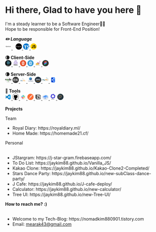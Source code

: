 Hi there, Glad to have you here 👋
==================================
I'm a steady learner to be a Software Engineer👨‍💻   
Hope to be responsible for Front-End Position!

<Strong style="font-style:italic">✏️ Language</Strong>   
<a target="_blank" rel="noopener noreferrer" href="https://github.com/JayKim88" style="margin-right:10px">
<img src="images/korean.png" width="4%" alt="korean"/>
</a>
<a target="_blank" rel="noopener noreferrer" href="https://github.com/JayKim88">
<img src="images/english.png" width="4%" alt="english"/>
</a>
<a target="_blank" rel="noopener noreferrer" href="https://www.typescriptlang.org/">
<img src="images/typescript.svg" width="4%" alt="typescript"/>
</a>
<a target="_blank" rel="noopener noreferrer" href="https://javascript.info/">
<img src="images/javascript.png" width="4%" alt="javascript"/>
</a>

<Strong>🌘 Client-Side</Strong>
<br/>
<a target="_blank" rel="noopener noreferrer" href="https://reactjs.org/">
<img src="images/react.png" width="4%" alt="react"/>
</a>
<a target="_blank" rel="noopener noreferrer" href="https://redux.js.org/">
<img src="images/redux.png" width="4%" alt="redux"/>
</a>
<a target="_blank" rel="noopener noreferrer" href="https://en.wikipedia.org/wiki/HTML">
<img src="images/html.png" width="4%" alt="html"/>
</a>
<a target="_blank" rel="noopener noreferrer" href="https://en.wikipedia.org/wiki/CSS">
<img src="images/css.png" width="4%" alt="css"/>
</a>
<a target="_blank" rel="noopener noreferrer" href="https://styled-components.com/">
<img src="images/styledComponents.png" width="4%" alt="styledComponents"/>
</a>
<a target="_blank" rel="noopener noreferrer" href="https://www.figma.com/">
<img src="images/figma.png" width="4%" alt="figma"/>
</a>

<Strong>🌘 Server-Side</Strong>
<br>
<a target="_blank" rel="noopener noreferrer" href="https://nodejs.org/en/">
<img src="images/nodejs-2.svg" width="4%" alt="nodejs"/>
</a>
<a target="_blank" rel="noopener noreferrer" href="https://expressjs.com/">
<img src="images/express.png" width="4%" alt="express"/>
</a>
<a target="_blank" rel="noopener noreferrer" href="https://www.mysql.com/">
<img src="images/mysql.png" width="4%" alt="mysql"/>
</a>
<a target="_blank" rel="noopener noreferrer" href="https://sequelize.org/">
<img src="images/sequelize.png" width="4%" alt="sequelize"/>
</a>
<a target="_blank" rel="noopener noreferrer" href="https://aws.amazon.com/?nc2=h_lg">
<img src="images/aws.png" width="4%" alt="aws"/>
</a>
<a target="_blank" rel="noopener noreferrer" href="https://www.mysql.com/products/workbench/">
<img src="images/workbench.png" width="4%" alt="workbench"/>
</a>
<a target="_blank" rel="noopener noreferrer" href="https://dbdiagram.io/home">
<img src="images/dbdiagram1.png" width="4%" alt="dbdiagram"/>
</a>

<Strong>🔧 Tools</Strong>
<br>
<a target="_blank" rel="noopener noreferrer" href="https://code.visualstudio.com/">
<img src="images/vscode.png" width="4%" alt="vscode"/>
</a>
<a target="_blank" rel="noopener noreferrer" href="https://github.com/">
<img src="images/github.png" width="4%" alt="github"/>
</a>
<a target="_blank" rel="noopener noreferrer" href="https://slack.com/intl/en-kr/">
<img src="images/slack.png" width="4%" alt="slack"/>
</a>
<a target="_blank" rel="noopener noreferrer" href="https://www.postman.com/">
<img src="images/postman.png" width="4%" alt="postman"/>
</a>
<a target="_blank" rel="noopener noreferrer" href="https://www.notion.so/">
<img src="images/notion.png" width="4%" alt="notion"/>
</a>
<a target="_blank" rel="noopener noreferrer" href="https://www.gitbook.com/">
<img src="images/gitbook.png" width="4%" alt="gitbook"/>
</a>
<a target="_blank" rel="noopener noreferrer" href="https://eslint.org/">
<img src="images/eslint.png" width="4%" alt="eslint"/>
</a>
<a target="_blank" rel="noopener noreferrer" href="https://prettier.io/">
<img src="images/prettier.png" width="4%" alt="prettier"/>
</a>
<br/>
<br/>
<Strong>Projects</Strong>

Team  
  <ul>
    <li>
    Royal Diary: https://royaldiary.ml/
    </li>
    <li>
    Home Made: https://homemade21.cf/
    </li>
  </ul>
Personal    
<br/>
<br/>
<ul>
  <li>
  JStargram: https://j-star-gram.firebaseapp.com/
  </li>
  <li>
  To Do List: https://jaykim88.github.io/Vanilla_JS/
  </li>
  <li>
  Kakao Clone: https://jaykim88.github.io/Kakao-Clone2-Completed/
  </li>
  <li>
  Stars Dance Party: https://jaykim88.github.io/new-subClass-dance-party/
  </li>
  <li>
  J Cafe: https://jaykim88.github.io/J-cafe-deploy/
  </li>
  <li>
  Calculator: https://jaykim88.github.io/new-calculator/
  </li>
  <li>
  Tree UI: https://jaykim88.github.io/new-Tree-UI/
  </li>
</ul>
<Strong>How to reach me? :)</Strong>
<br/>
<br/>
<ul>
  <li>
  Welcome to my Tech-Blog: https://nomadkim880901.tistory.com
  </li>
  <li>
  Email: <a href="mailto:mearak43@gmail.com">mearak43@gmail.com</a>
  </li>
</ul>
<!--
**JayKim88/JayKim88** is a ✨ _special_ ✨ repository because its `README.md` (this file) appears on your GitHub profile.

Here are some ideas to get you started:

- 🔭 I’m currently working on ...
- 🌱 I’m currently learning ...
- 👯 I’m looking to collaborate on ...
- 🤔 I’m looking for help with ...
- 💬 Ask me about ...
- 📫 How to reach me: ...
- 😄 Pronouns: ...
- ⚡ Fun fact: ...
-->
